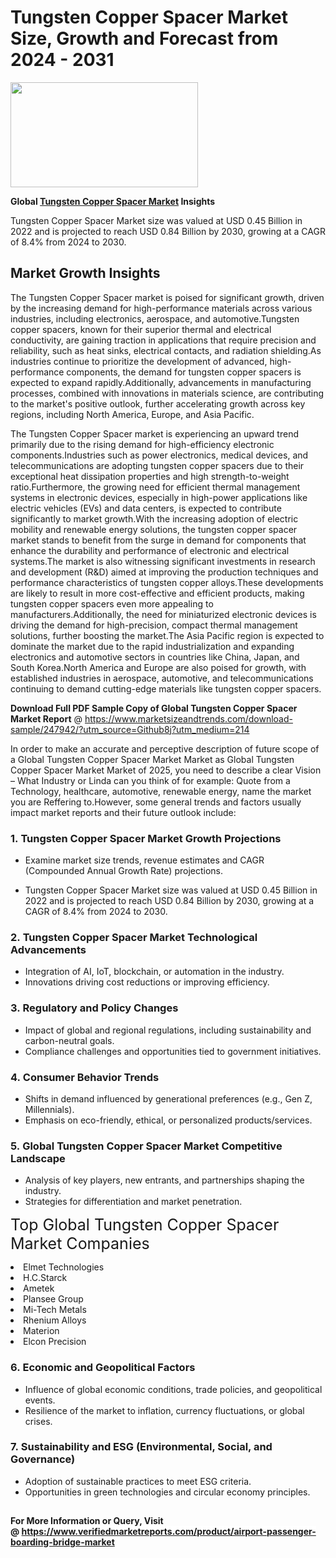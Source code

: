 <H1>Tungsten Copper Spacer Market Size, Growth and Forecast from 2024 - 2031</H1><img class="aligncenter size-medium wp-image-584254" src="https://thirdeyenews.in/wp-content/uploads/2024/09/Global-Market-Research-300x168.jpeg" alt="" width="300" height="168" /><p><strong>Global&nbsp;<a href="https://www.marketsizeandtrends.com/download-sample/247942/?utm_source=Github8j?utm_medium=214">Tungsten Copper Spacer Market</a> Insights</strong></p><p>Tungsten Copper Spacer Market size was valued at USD 0.45 Billion in 2022 and is projected to reach USD 0.84 Billion by 2030, growing at a CAGR of 8.4% from 2024 to 2030.</p><p><h2>Market Growth Insights</h2> <p>The Tungsten Copper Spacer market is poised for significant growth, driven by the increasing demand for high-performance materials across various industries, including electronics, aerospace, and automotive.Tungsten copper spacers, known for their superior thermal and electrical conductivity, are gaining traction in applications that require precision and reliability, such as heat sinks, electrical contacts, and radiation shielding.As industries continue to prioritize the development of advanced, high-performance components, the demand for tungsten copper spacers is expected to expand rapidly.Additionally, advancements in manufacturing processes, combined with innovations in materials science, are contributing to the market's positive outlook, further accelerating growth across key regions, including North America, Europe, and Asia Pacific.</p> <p>The Tungsten Copper Spacer market is experiencing an upward trend primarily due to the rising demand for high-efficiency electronic components.Industries such as power electronics, medical devices, and telecommunications are adopting tungsten copper spacers due to their exceptional heat dissipation properties and high strength-to-weight ratio.Furthermore, the growing need for efficient thermal management systems in electronic devices, especially in high-power applications like electric vehicles (EVs) and data centers, is expected to contribute significantly to market growth.With the increasing adoption of electric mobility and renewable energy solutions, the tungsten copper spacer market stands to benefit from the surge in demand for components that enhance the durability and performance of electronic and electrical systems.The market is also witnessing significant investments in research and development (R&D) aimed at improving the production techniques and performance characteristics of tungsten copper alloys.These developments are likely to result in more cost-effective and efficient products, making tungsten copper spacers even more appealing to manufacturers.Additionally, the need for miniaturized electronic devices is driving the demand for high-precision, compact thermal management solutions, further boosting the market.The Asia Pacific region is expected to dominate the market due to the rapid industrialization and expanding electronics and automotive sectors in countries like China, Japan, and South Korea.North America and Europe are also poised for growth, with established industries in aerospace, automotive, and telecommunications continuing to demand cutting-edge materials like tungsten copper spacers.<p><span class=""><strong>Download Full PDF Sample Copy of Global Tungsten Copper Spacer Market Report</strong> @ <a href="https://www.marketsizeandtrends.com/download-sample/247942/?utm_source=Github8j?utm_medium=214" target="_blank">https://www.marketsizeandtrends.com/download-sample/247942/?utm_source=Github8j?utm_medium=214</a></span></p><p>In order to make an accurate and perceptive description of future scope of a Global&nbsp;Tungsten Copper Spacer Market Market as Global&nbsp;Tungsten Copper Spacer Market Market of 2025, you need to describe a clear Vision &ndash; What Industry or Linda can you think of for example: Quote from a Technology, healthcare, automotive, renewable energy, name the market you are Reffering to.However, some general trends and factors usually impact market reports and their future outlook include:</p><h3>1.&nbsp;<strong>Tungsten Copper Spacer Market Growth Projections</strong></h3><ul><li>Examine market size trends, revenue estimates and CAGR (Compounded Annual Growth Rate) projections.</li><li><p>Tungsten Copper Spacer Market size was valued at USD 0.45 Billion in 2022 and is projected to reach USD 0.84 Billion by 2030, growing at a CAGR of 8.4% from 2024 to 2030.</p></li></ul><h3>2.&nbsp;<strong>Tungsten Copper Spacer Market Technological Advancements</strong></h3><ul><li>Integration of AI, IoT, blockchain, or automation in the industry.</li><li>Innovations driving cost reductions or improving efficiency.</li></ul><h3>3.&nbsp;<strong>Regulatory and Policy Changes</strong></h3><ul><li>Impact of global and regional regulations, including sustainability and carbon-neutral goals.</li><li>Compliance challenges and opportunities tied to government initiatives.</li></ul><h3>4.&nbsp;<strong>Consumer Behavior Trends</strong></h3><ul><li>Shifts in demand influenced by generational preferences (e.g., Gen Z, Millennials).</li><li>Emphasis on eco-friendly, ethical, or personalized products/services.</li></ul><h3>5.&nbsp;<strong>Global Tungsten Copper Spacer Market Competitive Landscape</strong></h3><ul><li>Analysis of key players, new entrants, and partnerships shaping the industry.</li><li>Strategies for differentiation and market penetration.</li></ul><p data-pm-slice="1 1 []"><span style="color: inherit; font-family: inherit; font-size: 25px;">Top Global Tungsten Copper Spacer Market Companies</span></p><div class="" data-test-id=""><p><li>Elmet Technologies</li><li> H.C.Starck</li><li> Ametek</li><li> Plansee Group</li><li> Mi-Tech Metals</li><li> Rhenium Alloys</li><li> Materion</li><li> Elcon Precision</li></p></div><h3>6.&nbsp;<strong>Economic and Geopolitical Factors</strong></h3><ul><li>Influence of global economic conditions, trade policies, and geopolitical events.</li><li>Resilience of the market to inflation, currency fluctuations, or global crises.</li></ul><h3>7.&nbsp;<strong>Sustainability and ESG (Environmental, Social, and Governance)</strong></h3><ul><li>Adoption of sustainable practices to meet ESG criteria.</li><li>Opportunities in green technologies and circular economy principles.</li></ul><h2><strong style="font-size: 14px;">For More Information or Query, Visit @&nbsp;</strong><a style="background-color: #ffffff; font-size: 14px;" href="https://www.marketsizeandtrends.com/report/tungsten-copper-spacer-market/" target="_blank">https://www.verifiedmarketreports.com/product/airport-passenger-boarding-bridge-market</a></h2>